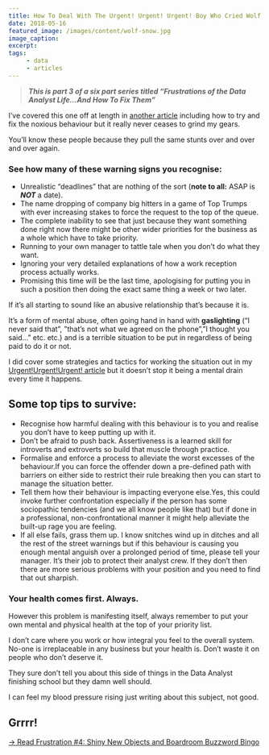 ```yaml
---
title: How To Deal With The Urgent! Urgent! Urgent! Boy Who Cried Wolf
date: 2018-05-16
featured_image: /images/content/wolf-snow.jpg
image_caption: 
excerpt: 
tags: 
     - data
     - articles
---
```

> **_This is part 3 of a six part series titled &#8220;Frustrations of the Data Analyst Life&#8230;And How To Fix Them&#8221;_**

I’ve covered this one off at length in [another article][1] including how to try and fix the noxious behaviour but it really never ceases to grind my gears.

You&#8217;ll know these people because they pull the same stunts over and over and over again.

### See how many of these warning signs you recognise:

- Unrealistic “deadlines” that are nothing of the sort (**note to all:** ASAP is _**NOT**_ a date).
- The name dropping of company big hitters in a game of Top Trumps with ever increasing stakes to force the request to the top of the queue.
- The complete inability to see that just because they want something done right now there might be other wider priorities for the business as a whole which have to take priority.
- Running to your own manager to tattle tale when you don’t do what they want.
- Ignoring your very detailed explanations of how a work reception process actually works.
- Promising this time will be the last time, apologising for putting you in such a position then doing the exact same thing a week or two later.

If it’s all starting to sound like an abusive relationship that’s because it is.

It’s a form of mental abuse, often going hand in hand with **gaslighting** (“I never said that”, ”that’s not what we agreed on the phone”,”I thought you said…” etc. etc.) and is a terrible situation to be put in regardless of being paid to do it or not.

I did cover some strategies and tactics for working the situation out in my [Urgent!Urgent!Urgent! article][1] but it doesn’t stop it being a mental drain every time it happens.

## Some top tips to survive:

  - Recognise how harmful dealing with this behaviour is to you and realise you don’t have to keep putting up with it.
  - Don’t be afraid to push back. Assertiveness is a learned skill for introverts and extroverts so build that muscle through practice.
  - Formalise and enforce a process to alleviate the worst excesses of the behaviour.If you can force the offender down a pre-defined path with barriers on either side to restrict their rule breaking then you can start to manage the situation better.
  - Tell them how their behaviour is impacting everyone else.Yes, this could invoke further confrontation especially if the person has some sociopathic tendencies (and we all know people like that) but if done in a professional, non-confrontational manner it might help alleviate the built-up rage you are feeling.
  - If all else fails, grass them up. I know snitches wind up in ditches and all the rest of the street warnings but if this behaviour is causing you enough mental anguish over a prolonged period of time, please tell your manager. It’s their job to protect their analyst crew. If they don’t then there are more serious problems with your position and you need to find that out sharpish.

### Your health comes first. Always.

However this problem is manifesting itself, always remember to put your own mental and physical health at the top of your priority list.

I don’t care where you work or how integral you feel to the overall system. No-one is irreplaceable in any business but your health is. Don’t waste it on people who don’t deserve it.

They sure don’t tell you about this side of things in the Data Analyst finishing school but they damn well should.

I can feel my blood pressure rising just writing about this subject, not good.

## Grrrr!

[-> Read Frustration #4: Shiny New Objects and Boardroom Buzzword Bingo][2]

 [1]: https://alanhylands.com/urgenturgenturgent-how-to-deal-when-someone-elses-poor-planning-becomes-your-emergency/
 [2]: https://alanhylands.com/shiny-new-objects-and-boardroom-buzzword-bingo/